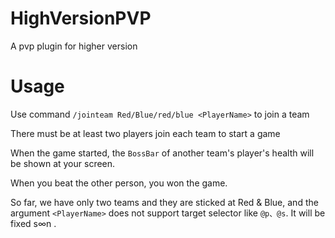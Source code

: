 # HighVersionPVP
 A pvp plugin for higher version

# Usage

Use command `/jointeam Red/Blue/red/blue <PlayerName>` to join a team

There must be at least two players join each team to start a game

When the game started, the `BossBar` of another team's player's health will be shown at your screen.

When you beat the other person, you won the game.

So far, we have only two teams and they are sticked at Red & Blue, and the argument `<PlayerName>` does not support target selector like `@p、@s`. It will be fixed s∞n .
